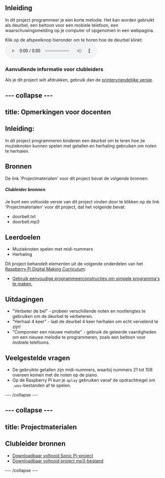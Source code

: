 ## Inleiding

In dit project programmeer je een korte melodie. Het kan worden gebruikt als deurbel, een beltoon voor een mobiele telefoon, een waarschuwingsmelding op je computer of opgenomen in een webpagina.

<div id="audio-preview" class="pdf-hidden">
  Klik op de afspeelknop hieronder om te horen hoe de deurbel klinkt: <audio controls preload> <source src="resources/doorbell.mp3" type="audio/mpeg"> Je browser ondersteunt het element <code>audio</code> niet. </audio>
</div>

### Aanvullende informatie voor clubleiders

Als je dit project wilt afdrukken, gebruik dan de [printervriendelijke versie](https://projects.raspberrypi.org/en/projects/compose-tune/print).

## \--- collapse \---

## title: Opmerkingen voor docenten

## Inleiding:

In dit project programmeren kinderen een deurbel om te leren hoe ze muzieknoten kunnen spelen met getallen en herhaling gebruiken om noten te herhalen.

## Bronnen

De link 'Projectmaterialen' voor dit project bevat de volgende bronnen:

##### Clubleider bronnen

Je kunt een voltooide versie van dit project vinden door te klikken op de link 'Projectmaterialen' voor dit project, dat het volgende bevat:

* doorbell.txt
* doorbell.mp3

## Leerdoelen

* Muzieknoten spelen met midi-nummers
* Herhaling

Dit project behandelt elementen uit de volgende onderdelen van het [Raspberry Pi Digital Making Curriculum](http://rpf.io/curriculum):

* [Gebruik eenvoudige programmeerconstructies om simpele programma's te maken.](https://www.raspberrypi.org/curriculum/programming/creator)

## Uitdagingen

* "Verbeter de bel" - probeer verschillende noten en nootlengtes te gebruiken om de deurbel te verbeteren.
* "Herhaal 4 keer" - laat de deurbel 4 keer herhalen om echt vervelend te zijn!
* "Componeer een nieuwe melodie" - gebruik de geleerde vaardigheden om een nieuwe melodie te programmeren, zoals een beltoon voor mobiele telefoons.

## Veelgestelde vragen

* De gebruikte getallen zijn midi-nummers, waarbij nummers 21 tot 108 overeen komen met de noten op de piano.
* Op de Raspberry Pi kun je `aplay` gebruiken vanaf de opdrachtregel om `.wav`-bestanden af te spelen.

\--- /collapse \---

## \--- collapse \---

## title: Projectmaterialen

## Clubleider bronnen

* [Downloadbaar voltooid Sonic Pi-project](resources/doorbell.txt)
* [Downloadbaar voltooid project mp3-bestand](resources/doorbell.mp3)

\--- /collapse \---